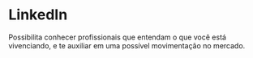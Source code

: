 # LinkedIn

Possibilita conhecer profissionais que entendam o que você está vivenciando, e te auxiliar em uma possível movimentação no mercado.
